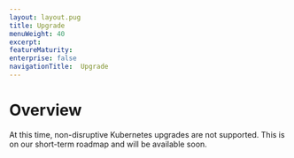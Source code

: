 ```yaml
---
layout: layout.pug
title: Upgrade
menuWeight: 40
excerpt:
featureMaturity:
enterprise: false
navigationTitle:  Upgrade
---
```


# Overview

At this time, non-disruptive Kubernetes upgrades are not supported. This is on our short-term roadmap and will be available soon.
